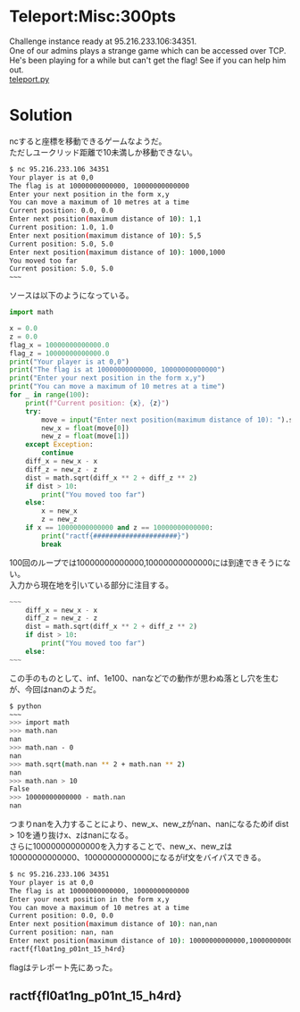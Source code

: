 # Teleport:Misc:300pts
Challenge instance ready at 95.216.233.106:34351.  
One of our admins plays a strange game which can be accessed over TCP. He's been playing for a while but can't get the flag! See if you can help him out.  
[teleport.py](teleport.py)  

# Solution
ncすると座標を移動できるゲームなようだ。  
ただしユークリッド距離で10未満しか移動できない。  
```bash
$ nc 95.216.233.106 34351
Your player is at 0,0
The flag is at 10000000000000, 10000000000000
Enter your next position in the form x,y
You can move a maximum of 10 metres at a time
Current position: 0.0, 0.0
Enter next position(maximum distance of 10): 1,1
Current position: 1.0, 1.0
Enter next position(maximum distance of 10): 5,5
Current position: 5.0, 5.0
Enter next position(maximum distance of 10): 1000,1000
You moved too far
Current position: 5.0, 5.0
~~~
```
ソースは以下のようになっている。  
```python:teleport.py
import math

x = 0.0
z = 0.0
flag_x = 10000000000000.0
flag_z = 10000000000000.0
print("Your player is at 0,0")
print("The flag is at 10000000000000, 10000000000000")
print("Enter your next position in the form x,y")
print("You can move a maximum of 10 metres at a time")
for _ in range(100):
    print(f"Current position: {x}, {z}")
    try:
        move = input("Enter next position(maximum distance of 10): ").split(",")
        new_x = float(move[0])
        new_z = float(move[1])
    except Exception:
        continue
    diff_x = new_x - x
    diff_z = new_z - z
    dist = math.sqrt(diff_x ** 2 + diff_z ** 2)
    if dist > 10:
        print("You moved too far")
    else:
        x = new_x
        z = new_z
    if x == 10000000000000 and z == 10000000000000:
        print("ractf{#####################}")
        break
```
100回のループでは10000000000000,10000000000000には到達できそうにない。  
入力から現在地を引いている部分に注目する。  
```python
~~~
    diff_x = new_x - x
    diff_z = new_z - z
    dist = math.sqrt(diff_x ** 2 + diff_z ** 2)
    if dist > 10:
        print("You moved too far")
    else:
~~~
```
この手のものとして、inf、1e100、nanなどでの動作が思わぬ落とし穴を生むが、今回はnanのようだ。  
```bash
$ python
~~~
>>> import math
>>> math.nan
nan
>>> math.nan - 0
nan
>>> math.sqrt(math.nan ** 2 + math.nan ** 2)
nan
>>> math.nan > 10
False
>>> 10000000000000 - math.nan
nan
```
つまりnanを入力することにより、new_x、new_zがnan、nanになるためif dist > 10を通り抜けx、zはnanになる。  
さらに10000000000000を入力することで、new_x、new_zは10000000000000、10000000000000になるがif文をバイパスできる。  
```bash
$ nc 95.216.233.106 34351
Your player is at 0,0
The flag is at 10000000000000, 10000000000000
Enter your next position in the form x,y
You can move a maximum of 10 metres at a time
Current position: 0.0, 0.0
Enter next position(maximum distance of 10): nan,nan
Current position: nan, nan
Enter next position(maximum distance of 10): 10000000000000,10000000000000
ractf{fl0at1ng_p01nt_15_h4rd}
```
flagはテレポート先にあった。  

## ractf{fl0at1ng_p01nt_15_h4rd}